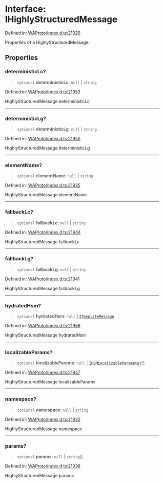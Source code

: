 # Interface: IHighlyStructuredMessage

Defined in: [WAProto/index.d.ts:21929](https://github.com/Fokusdotid/Baileys/blob/f4c7971f59af0b012f8de667e7a21ae12f7bbf19/WAProto/index.d.ts#L21929)

Properties of a HighlyStructuredMessage.

## Properties

### deterministicLc?

> `optional` **deterministicLc**: `null` \| `string`

Defined in: [WAProto/index.d.ts:21953](https://github.com/Fokusdotid/Baileys/blob/f4c7971f59af0b012f8de667e7a21ae12f7bbf19/WAProto/index.d.ts#L21953)

HighlyStructuredMessage deterministicLc

***

### deterministicLg?

> `optional` **deterministicLg**: `null` \| `string`

Defined in: [WAProto/index.d.ts:21950](https://github.com/Fokusdotid/Baileys/blob/f4c7971f59af0b012f8de667e7a21ae12f7bbf19/WAProto/index.d.ts#L21950)

HighlyStructuredMessage deterministicLg

***

### elementName?

> `optional` **elementName**: `null` \| `string`

Defined in: [WAProto/index.d.ts:21935](https://github.com/Fokusdotid/Baileys/blob/f4c7971f59af0b012f8de667e7a21ae12f7bbf19/WAProto/index.d.ts#L21935)

HighlyStructuredMessage elementName

***

### fallbackLc?

> `optional` **fallbackLc**: `null` \| `string`

Defined in: [WAProto/index.d.ts:21944](https://github.com/Fokusdotid/Baileys/blob/f4c7971f59af0b012f8de667e7a21ae12f7bbf19/WAProto/index.d.ts#L21944)

HighlyStructuredMessage fallbackLc

***

### fallbackLg?

> `optional` **fallbackLg**: `null` \| `string`

Defined in: [WAProto/index.d.ts:21941](https://github.com/Fokusdotid/Baileys/blob/f4c7971f59af0b012f8de667e7a21ae12f7bbf19/WAProto/index.d.ts#L21941)

HighlyStructuredMessage fallbackLg

***

### hydratedHsm?

> `optional` **hydratedHsm**: `null` \| [`ITemplateMessage`](ITemplateMessage.md)

Defined in: [WAProto/index.d.ts:21956](https://github.com/Fokusdotid/Baileys/blob/f4c7971f59af0b012f8de667e7a21ae12f7bbf19/WAProto/index.d.ts#L21956)

HighlyStructuredMessage hydratedHsm

***

### localizableParams?

> `optional` **localizableParams**: `null` \| [`IHSMLocalizableParameter`](../namespaces/HighlyStructuredMessage/interfaces/IHSMLocalizableParameter.md)[]

Defined in: [WAProto/index.d.ts:21947](https://github.com/Fokusdotid/Baileys/blob/f4c7971f59af0b012f8de667e7a21ae12f7bbf19/WAProto/index.d.ts#L21947)

HighlyStructuredMessage localizableParams

***

### namespace?

> `optional` **namespace**: `null` \| `string`

Defined in: [WAProto/index.d.ts:21932](https://github.com/Fokusdotid/Baileys/blob/f4c7971f59af0b012f8de667e7a21ae12f7bbf19/WAProto/index.d.ts#L21932)

HighlyStructuredMessage namespace

***

### params?

> `optional` **params**: `null` \| `string`[]

Defined in: [WAProto/index.d.ts:21938](https://github.com/Fokusdotid/Baileys/blob/f4c7971f59af0b012f8de667e7a21ae12f7bbf19/WAProto/index.d.ts#L21938)

HighlyStructuredMessage params
